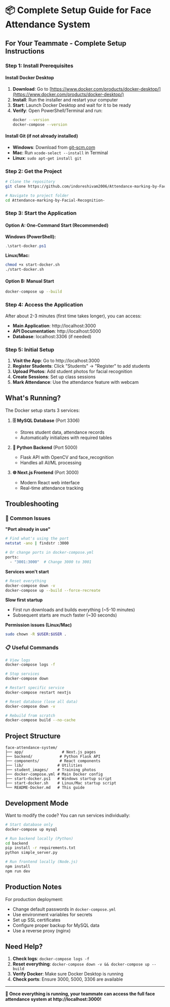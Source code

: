 # 📦 Complete Setup Guide for Face Attendance System

## For Your Teammate - Complete Setup Instructions

### Step 1: Install Prerequisites

#### Install Docker Desktop
1. **Download**: Go to [https://www.docker.com/products/docker-desktop/](https://www.docker.com/products/docker-desktop/)
2. **Install**: Run the installer and restart your computer
3. **Start**: Launch Docker Desktop and wait for it to be ready
4. **Verify**: Open PowerShell/Terminal and run:
   ```bash
   docker --version
   docker-compose --version
   ```

#### Install Git (if not already installed)
- **Windows**: Download from [git-scm.com](https://git-scm.com/)
- **Mac**: Run `xcode-select --install` in Terminal
- **Linux**: `sudo apt-get install git`

### Step 2: Get the Project

```bash
# Clone the repository
git clone https://github.com/indoreshivam2006/Attendance-marking-by-Facial-Recognition-.git

# Navigate to project folder
cd Attendance-marking-by-Facial-Recognition-
```

### Step 3: Start the Application

#### Option A: One-Command Start (Recommended)

**Windows (PowerShell):**
```powershell
.\start-docker.ps1
```

**Linux/Mac:**
```bash
chmod +x start-docker.sh
./start-docker.sh
```

#### Option B: Manual Start
```bash
docker-compose up --build
```

### Step 4: Access the Application

After about 2-3 minutes (first time takes longer), you can access:

- **Main Application**: http://localhost:3000
- **API Documentation**: http://localhost:5000
- **Database**: localhost:3306 (if needed)

### Step 5: Initial Setup

1. **Visit the App**: Go to http://localhost:3000
2. **Register Students**: Click "Students" → "Register" to add students
3. **Upload Photos**: Add student photos for facial recognition
4. **Create Sessions**: Set up class sessions
5. **Mark Attendance**: Use the attendance feature with webcam

## What's Running?

The Docker setup starts 3 services:

1. **🗄️ MySQL Database** (Port 3306)
   - Stores student data, attendance records
   - Automatically initializes with required tables

2. **🤖 Python Backend** (Port 5000)
   - Flask API with OpenCV and face_recognition
   - Handles all AI/ML processing

3. **🌐 Next.js Frontend** (Port 3000)
   - Modern React web interface
   - Real-time attendance tracking

## Troubleshooting

### 🚨 Common Issues

**"Port already in use"**
```bash
# Find what's using the port
netstat -ano | findstr :3000

# Or change ports in docker-compose.yml
ports:
  - "3001:3000"  # Change 3000 to 3001
```

**Services won't start**
```bash
# Reset everything
docker-compose down -v
docker-compose up --build --force-recreate
```

**Slow first startup**
- First run downloads and builds everything (~5-10 minutes)
- Subsequent starts are much faster (~30 seconds)

**Permission issues (Linux/Mac)**
```bash
sudo chown -R $USER:$USER .
```

### 📋 Useful Commands

```bash
# View logs
docker-compose logs -f

# Stop services
docker-compose down

# Restart specific service
docker-compose restart nextjs

# Reset database (lose all data)
docker-compose down -v

# Rebuild from scratch
docker-compose build --no-cache
```

## Project Structure

```
face-attendance-system/
├── app/                 # Next.js pages
├── backend/            # Python Flask API
├── components/         # React components
├── lib/               # Utilities
├── student_images/    # Training photos
├── docker-compose.yml # Main Docker config
├── start-docker.ps1   # Windows startup script
├── start-docker.sh    # Linux/Mac startup script
└── README-Docker.md   # This guide
```

## Development Mode

Want to modify the code? You can run services individually:

```bash
# Start database only
docker-compose up mysql

# Run backend locally (Python)
cd backend
pip install -r requirements.txt
python simple_server.py

# Run frontend locally (Node.js)
npm install
npm run dev
```

## Production Notes

For production deployment:
- Change default passwords in `docker-compose.yml`
- Use environment variables for secrets
- Set up SSL certificates
- Configure proper backup for MySQL data
- Use a reverse proxy (nginx)

## Need Help?

1. **Check logs**: `docker-compose logs -f`
2. **Reset everything**: `docker-compose down -v && docker-compose up --build`
3. **Verify Docker**: Make sure Docker Desktop is running
4. **Check ports**: Ensure 3000, 5000, 3306 are available

---

**🎉 Once everything is running, your teammate can access the full face attendance system at http://localhost:3000!**